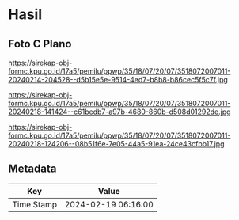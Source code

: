 # Hasil

## Foto C Plano

https://sirekap-obj-formc.kpu.go.id/17a5/pemilu/ppwp/35/18/07/20/07/3518072007011-20240214-204528--d5b15e5e-9514-4ed7-b8b8-b86cec5f5c7f.jpg

https://sirekap-obj-formc.kpu.go.id/17a5/pemilu/ppwp/35/18/07/20/07/3518072007011-20240218-141424--c61bedb7-a97b-4680-860b-d508d01292de.jpg

https://sirekap-obj-formc.kpu.go.id/17a5/pemilu/ppwp/35/18/07/20/07/3518072007011-20240218-124206--08b51f6e-7e05-44a5-91ea-24ce43cfbb17.jpg


## Metadata

| Key        | Value               |
| ---------- | ------------------- |
| Time Stamp | 2024-02-19 06:16:00 |



